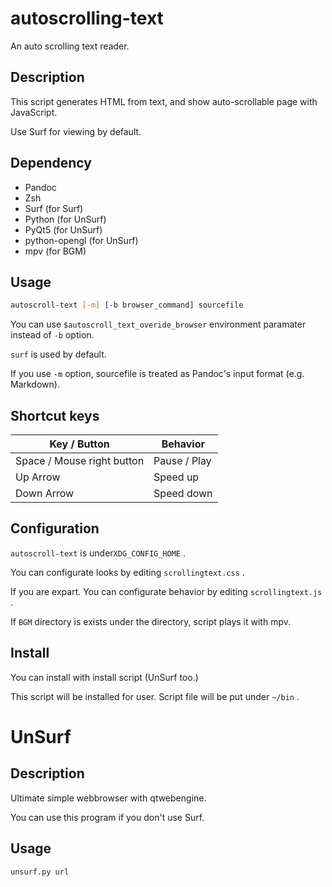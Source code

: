 # autoscrolling-text

An auto scrolling text reader.

## Description

This script generates HTML from text, and show auto-scrollable page with JavaScript.

Use Surf for viewing by default.

## Dependency

* Pandoc
* Zsh
* Surf (for Surf)
* Python (for UnSurf)
* PyQt5 (for UnSurf)
* python-opengl (for UnSurf)
* mpv (for BGM)

## Usage

```bash
autoscroll-text [-m] [-b browser_command] sourcefile
```

You can use `$autoscroll_text_overide_browser` environment paramater instead of `-b` option.

`surf` is used by default.

If you use `-m` option, sourcefile is treated as Pandoc's input format (e.g. Markdown).

## Shortcut keys

|Key / Button|Behavior|
|------------|---------------------|
|Space / Mouse right button|Pause / Play|
|Up Arrow|Speed up|
|Down Arrow|Speed down|

## Configuration

`autoscroll-text` is under`XDG_CONFIG_HOME` .

You can configurate looks by editing `scrollingtext.css` .

If you are expart. You can configurate behavior by editing `scrollingtext.js` .

If `BGM` directory is exists under the directory, script plays it with mpv.

## Install

You can install with install script (UnSurf too.)

This script will be installed for user.
Script file will be put under `~/bin` .

# UnSurf

## Description

Ultimate simple webbrowser with qtwebengine.

You can use this program if you don't use Surf.

## Usage

```bash
unsurf.py url
```
